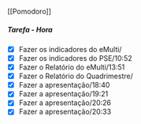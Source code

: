 [[Pomodoro]]
##### Tarefa - Hora
- [x]  Fazer os indicadores do eMulti/
- [x]  Fazer os indicadores do PSE/10:52
- [x] Fazer o Relatório do eMulti/13:51
- [x] Fazer o Relatório do Quadrimestre/
- [x] Fazer a apresentação/18:40
- [x]  Fazer a apresentação/19:21
- [x] Fazer a apresentação/20:26
- [x] Fazer a apresentação/20:33